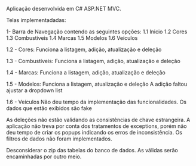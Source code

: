 Aplicação desenvolvida em C# ASP.NET MVC.

Telas implementadadas:

1- Barra de Navegação contendo as seguintes opções:
1.1 Inicio
1.2 Cores
1.3 Combustíveis
1.4 Marcas
1.5 Modelos
1.6 Veículos

1.2 - Cores:
Funciona a listagem, adição, atualização e deleção

1.3 - Combustíveis:
Funciona a listagem, adição, atualização e deleção

1.4 - Marcas:
Funciona a listagem, adição, atualização e deleção

1.5 - Modelos:
Funciona a listagem, atualização e deleção
A adição faltou ajustar a dropdown list

1.6 - Veículos
Não deu tempo da implementação das funcionalidades. Os dados que estão exibidos são fake

As deleções não estão validando as consistências de chave estrangeira. A aplicação não treva por conta dos tratamentos de exceptions, porém 
não deu tempo de criar os popups indicando os erros de inconsistência.
Os filtros de dados não foram implementados.

Desconsiderar o zip das tabelas do banco de dados. As válidas serão encaminhadas por outro meio.








